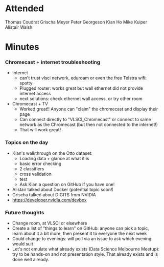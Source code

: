 # Attended

Thomas Coudrat
Grischa Meyer
Peter Georgeson
Kian Ho
Mike Kuiper
Alistair Walsh

# Minutes

### Chromecast + internet troubleshooting
* Internet
  * can't trust vlsci network, eduroam or even the free Telstra wifi: spotty
  * Plugged router: works great but wall ethernet did not provide internet access
  * next solutions: check ethernet wall access, or try other room
* Chromecast + TV
  * Worked great!! Anyone can "claim" the chromecast and display their page
  * Can connect directly to "VLSCI_Chromecast" or connect to same network as the Chromecast (but then not connected to the internet!)
  * That will work great!

### Topics on the day
* Kian's walkthrough on the Otto dataset:
  * Loading data + glance at what it is
  * basic error checking
  * 2 classifiers
  * cross validation
  * test
  * Ask Kian a question on GitHub if you have one!
* Alistair talked about Docker (potential topic soon!)
* Grischa talked about DIGITS from NVIDIA
 * https://developer.nvidia.com/devbox
  
### Future thoughts
* Change room, at VLSCI or elsewhere
* Create a list of "things to learn" on GitHub: anyone can pick a topic, learn about it a bit more, then present it to everyone the next week
* Could change to evenings: will poll via an issue to ask which evening would suit
* Let's not emulate what already exists (Data Science Melbourne Meetup): try to be hands-on and not presentation style. That already exists and is done well already.
